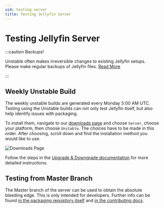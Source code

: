 ```yaml
---
uid: testing-server
title: Testing Jellyfin Server
---
```


# Testing Jellyfin Server

:::caution Backups!

Unstable often makes irreversible changes to existing Jellyfin setups. Please make regular backups of Jellyfin files. [Read More](/docs/general/administration/configuration#server-paths)

:::

## Weekly Unstable Build

The weekly unstable builds are generated every Monday 5:00 AM UTC. Testing using the Unstable builds can not only test Jellyfin itself, but also help identify issues with packaging.

To install them, navigate to our [downloads page](/downloads/server) and choose `Server`, choose your platform, then choose `Unstable`. The choices have to be made in this order. After choosing, scroll down and find the installation method you would like to use.

![Downloads Page](/images/docs/testing/server/weekly-1.png)

Follow the steps in the [Upgrade & Downgrade documentation](/docs/general/testing/upgrades) for more detailed instructions.

## Testing from Master Branch

The Master branch of the server can be used to obtain the absolute bleeding edge. This is only intended for developers. Further info can be found [in the packaging repository itself](https://github.com/jellyfin/jellyfin-packaging) and [in the contributing docs](/docs/general/contributing/development).
